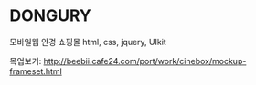 # DONGURY
모바일웹 안경 쇼핑몰
html, css, jquery, UIkit

목업보기: <http://beebii.cafe24.com/port/work/cinebox/mockup-frameset.html>
